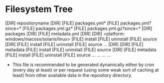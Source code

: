 Filesystem Tree
===============

[DIR] repositoryname
  [DIR] <minecraft version>
  	[FILE] packages.yml*
		[FILE] packages.yml?since=<date>*
		[FILE] packages.yml.gz*
		[FILE] packages.yml.gz?since=<date>*
		[DIR] packages
			[DIR] <platform-dependent package name>
				[FILE] metadata.yml
				[DIR] <version>
					[DIR] <platform: windows/macosx/solaris/linux>
						[FILE] install
						[FILE] uninstall
						[FILE] source
				[DIR] <version>
					[FILE] install
					[FILE] uninstall
					[FILE] source
				...
			[DIR] <platform-independent package name>
				[DIR] <version>
				  [FILE] metadata
					[FILE] install
					[FILE] uninstall
					[FILE] source
				[DIR] <version>
				  [FILE] metadata
					[FILE] install
					[FILE] uninstall
					[FILE] source
				...
			...
	...
...

* This file is recommended to be generated dynamically either by cron (every day
  at least) or per request (using some weak sort of caching at least) from other
  available data in the repository directory.
